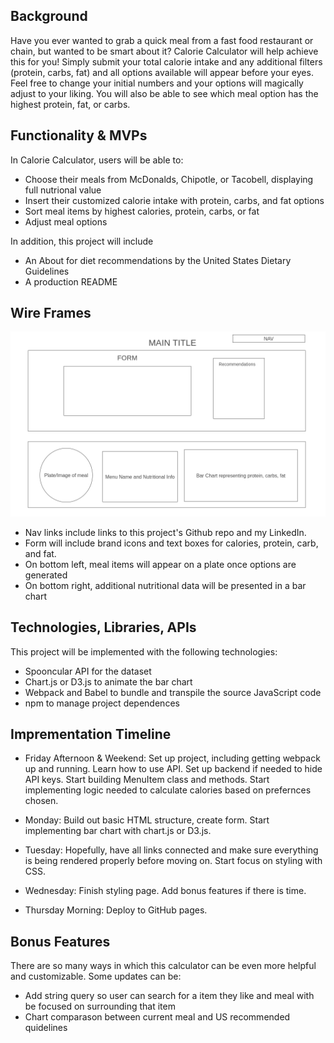 ## Background

Have you ever wanted to grab a quick meal from a fast food restaurant or chain, but wanted to be smart about it? Calorie Calculator will help achieve this for you! Simply submit your total calorie intake and any additional filters (protein, carbs, fat) and all options available will appear before your eyes. Feel free to change your initial numbers and your options will magically adjust to your liking. You will also be able to see which meal option has the highest protein, fat, or carbs.


## Functionality & MVPs

In Calorie Calculator, users will be able to:
- Choose their meals from McDonalds, Chipotle, or Tacobell, displaying full nutrional value
- Insert their customized calorie intake with protein, carbs, and fat options
- Sort meal items by highest calories, protein, carbs, or fat
- Adjust meal options

In addition, this project will include
- An About for diet recommendations by the United States Dietary Guidelines
- A production README


## Wire Frames
![](assets/Homepage.png)
- Nav links include links to this project's Github repo and my LinkedIn.
- Form will include brand icons and text boxes for calories, protein, carb, and fat.
- On bottom left, meal items will appear on a plate once options are generated
- On bottom right, additional nutritional data will be presented in a bar chart


## Technologies, Libraries, APIs

This project will be implemented with the following technologies:
- Spooncular API for the dataset
- Chart.js or D3.js to animate the bar chart
- Webpack and Babel to bundle and transpile the source JavaScript code
- npm to manage project dependences


## Imprementation Timeline

- Friday Afternoon & Weekend: Set up project, including getting webpack up and running. Learn how to use API. Set up backend if needed to hide API keys. Start building MenuItem class and methods. Start implementing logic needed to calculate calories based on prefernces chosen.

- Monday: Build out basic HTML structure, create form. Start implementing bar chart with chart.js or D3.js.

- Tuesday: Hopefully, have all links connected and make sure everything is being rendered properly before moving on. Start focus on styling with CSS.

- Wednesday: Finish styling page. Add bonus features if there is time.

- Thursday Morning: Deploy to GitHub pages.


## Bonus Features

There are so many ways in which this calculator can be even more helpful and customizable. Some updates can be:
- Add string query so user can search for a item they like and meal with be focused on surrounding that item
- Chart comparason between current meal and US recommended quidelines



